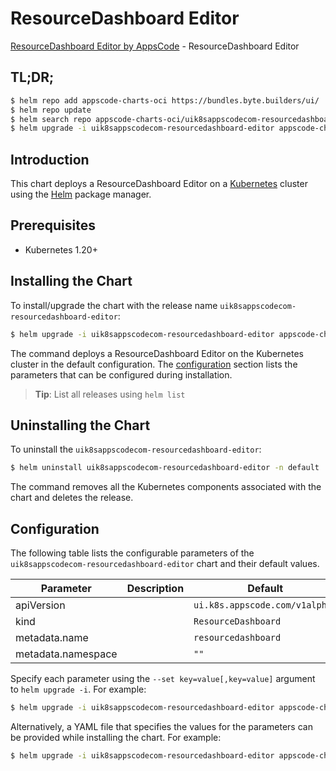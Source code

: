 # ResourceDashboard Editor

[ResourceDashboard Editor by AppsCode](https://appscode.com) - ResourceDashboard Editor

## TL;DR;

```bash
$ helm repo add appscode-charts-oci https://bundles.byte.builders/ui/
$ helm repo update
$ helm search repo appscode-charts-oci/uik8sappscodecom-resourcedashboard-editor --version=v0.12.0
$ helm upgrade -i uik8sappscodecom-resourcedashboard-editor appscode-charts-oci/uik8sappscodecom-resourcedashboard-editor -n default --create-namespace --version=v0.12.0
```

## Introduction

This chart deploys a ResourceDashboard Editor on a [Kubernetes](http://kubernetes.io) cluster using the [Helm](https://helm.sh) package manager.

## Prerequisites

- Kubernetes 1.20+

## Installing the Chart

To install/upgrade the chart with the release name `uik8sappscodecom-resourcedashboard-editor`:

```bash
$ helm upgrade -i uik8sappscodecom-resourcedashboard-editor appscode-charts-oci/uik8sappscodecom-resourcedashboard-editor -n default --create-namespace --version=v0.12.0
```

The command deploys a ResourceDashboard Editor on the Kubernetes cluster in the default configuration. The [configuration](#configuration) section lists the parameters that can be configured during installation.

> **Tip**: List all releases using `helm list`

## Uninstalling the Chart

To uninstall the `uik8sappscodecom-resourcedashboard-editor`:

```bash
$ helm uninstall uik8sappscodecom-resourcedashboard-editor -n default
```

The command removes all the Kubernetes components associated with the chart and deletes the release.

## Configuration

The following table lists the configurable parameters of the `uik8sappscodecom-resourcedashboard-editor` chart and their default values.

|     Parameter      | Description |                  Default                  |
|--------------------|-------------|-------------------------------------------|
| apiVersion         |             | <code>ui.k8s.appscode.com/v1alpha1</code> |
| kind               |             | <code>ResourceDashboard</code>            |
| metadata.name      |             | <code>resourcedashboard</code>            |
| metadata.namespace |             | <code>""</code>                           |


Specify each parameter using the `--set key=value[,key=value]` argument to `helm upgrade -i`. For example:

```bash
$ helm upgrade -i uik8sappscodecom-resourcedashboard-editor appscode-charts-oci/uik8sappscodecom-resourcedashboard-editor -n default --create-namespace --version=v0.12.0 --set apiVersion=ui.k8s.appscode.com/v1alpha1
```

Alternatively, a YAML file that specifies the values for the parameters can be provided while
installing the chart. For example:

```bash
$ helm upgrade -i uik8sappscodecom-resourcedashboard-editor appscode-charts-oci/uik8sappscodecom-resourcedashboard-editor -n default --create-namespace --version=v0.12.0 --values values.yaml
```
